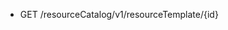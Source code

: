 <!--
    ATTENTION: This file was generated via gradle!
               Do NOT manually edit this file! Any such changes will be overwritten!
-->

* GET /resourceCatalog/v1/resourceTemplate/{id}
